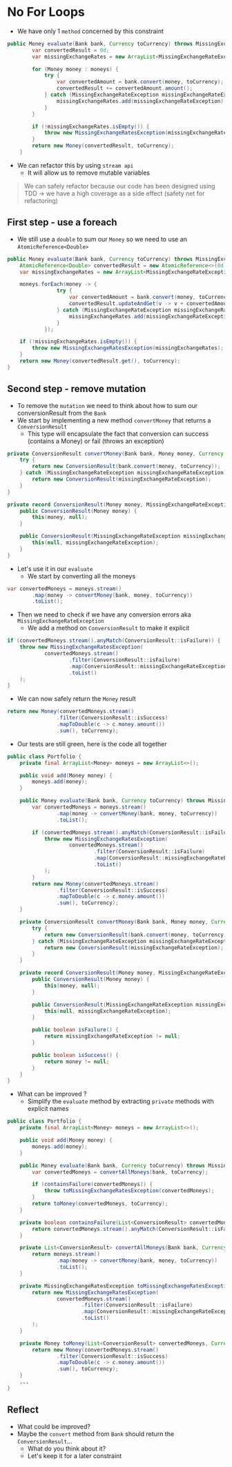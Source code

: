 # No For Loops
- We have only 1 `method` concerned by this constraint

```java
public Money evaluate(Bank bank, Currency toCurrency) throws MissingExchangeRatesException {
        var convertedResult = 0d;
        var missingExchangeRates = new ArrayList<MissingExchangeRateException>();

        for (Money money : moneys) {
            try {
                var convertedAmount = bank.convert(money, toCurrency);
                convertedResult += convertedAmount.amount();
            } catch (MissingExchangeRateException missingExchangeRateException) {
                missingExchangeRates.add(missingExchangeRateException);
            }
        }

        if (!missingExchangeRates.isEmpty()) {
            throw new MissingExchangeRatesException(missingExchangeRates);
        }
        return new Money(convertedResult, toCurrency);
    }
```

- We can refactor this by using `stream api`
  - It will allow us to remove mutable variables

> We can safely refactor because our code has been designed using TDD -> we have a high coverage as a side effect (safety net for refactoring)

## First step - use a foreach
- We still use a `double` to sum our `Money` so we need to use an `AtomicReference<Double>`
```java
public Money evaluate(Bank bank, Currency toCurrency) throws MissingExchangeRatesException {
    AtomicReference<Double> convertedResult = new AtomicReference<>(0d);
    var missingExchangeRates = new ArrayList<MissingExchangeRateException>();

    moneys.forEach(money -> {
                try {
                    var convertedAmount = bank.convert(money, toCurrency);
                    convertedResult.updateAndGet(v -> v + convertedAmount.amount());
                } catch (MissingExchangeRateException missingExchangeRateException) {
                    missingExchangeRates.add(missingExchangeRateException);
                }
            });

    if (!missingExchangeRates.isEmpty()) {
        throw new MissingExchangeRatesException(missingExchangeRates);
    }
    return new Money(convertedResult.get(), toCurrency);
}
```

## Second step - remove mutation
- To remove the `mutation` we need to think about how to sum our conversionResult from the `Bank`
- We start by implementing a new method `convertMoney` that returns a `ConversionResult`
  - This type will encapsulate the fact that conversion can success (contains a Money) or fail (throws an exception)
```java
private ConversionResult convertMoney(Bank bank, Money money, Currency toCurrency) {
    try {
        return new ConversionResult(bank.convert(money, toCurrency));
    } catch (MissingExchangeRateException missingExchangeRateException) {
        return new ConversionResult(missingExchangeRateException);
    }
}

private record ConversionResult(Money money, MissingExchangeRateException missingExchangeRateException) {
    public ConversionResult(Money money) {
        this(money, null);
    }

    public ConversionResult(MissingExchangeRateException missingExchangeRateException) {
        this(null, missingExchangeRateException);
    }
}
```

- Let's use it in our `evaluate`
  - We start by converting all the moneys
```java
var convertedMoneys = moneys.stream()
        .map(money -> convertMoney(bank, money, toCurrency))
        .toList();
```
- Then we need to check if we have any conversion errors aka `MissingExchangeRateException`
  - We add a method on `ConversionResult` to make it explicit
```java
if (convertedMoneys.stream().anyMatch(ConversionResult::isFailure)) {
    throw new MissingExchangeRatesException(
            convertedMoneys.stream()
                    .filter(ConversionResult::isFailure)
                    .map(ConversionResult::missingExchangeRateException)
                    .toList()
    );
}
```
- We can now safely return the `Money` result
```java
return new Money(convertedMoneys.stream()
                .filter(ConversionResult::isSuccess)
                .mapToDouble(c -> c.money.amount())
                .sum(), toCurrency);
```

- Our tests are still green, here is the code all together
```java
public class Portfolio {
    private final ArrayList<Money> moneys = new ArrayList<>();

    public void add(Money money) {
        moneys.add(money);
    }

    public Money evaluate(Bank bank, Currency toCurrency) throws MissingExchangeRatesException {
        var convertedMoneys = moneys.stream()
                .map(money -> convertMoney(bank, money, toCurrency))
                .toList();

        if (convertedMoneys.stream().anyMatch(ConversionResult::isFailure)) {
            throw new MissingExchangeRatesException(
                    convertedMoneys.stream()
                            .filter(ConversionResult::isFailure)
                            .map(ConversionResult::missingExchangeRateException)
                            .toList()
            );
        }
        return new Money(convertedMoneys.stream()
                .filter(ConversionResult::isSuccess)
                .mapToDouble(c -> c.money.amount())
                .sum(), toCurrency);
    }

    private ConversionResult convertMoney(Bank bank, Money money, Currency toCurrency) {
        try {
            return new ConversionResult(bank.convert(money, toCurrency));
        } catch (MissingExchangeRateException missingExchangeRateException) {
            return new ConversionResult(missingExchangeRateException);
        }
    }

    private record ConversionResult(Money money, MissingExchangeRateException missingExchangeRateException) {
        public ConversionResult(Money money) {
            this(money, null);
        }

        public ConversionResult(MissingExchangeRateException missingExchangeRateException) {
            this(null, missingExchangeRateException);
        }

        public boolean isFailure() {
            return missingExchangeRateException != null;
        }

        public boolean isSuccess() {
            return money != null;
        }
    }
}
```

- What can be improved ?
  - Simplify the `evaluate` method by extracting `private` methods with explicit names

```java
public class Portfolio {
    private final ArrayList<Money> moneys = new ArrayList<>();

    public void add(Money money) {
        moneys.add(money);
    }

    public Money evaluate(Bank bank, Currency toCurrency) throws MissingExchangeRatesException {
        var convertedMoneys = convertAllMoneys(bank, toCurrency);

        if (containsFailure(convertedMoneys)) {
            throw toMissingExchangeRatesException(convertedMoneys);
        }
        return toMoney(convertedMoneys, toCurrency);
    }

    private boolean containsFailure(List<ConversionResult> convertedMoneys) {
        return convertedMoneys.stream().anyMatch(ConversionResult::isFailure);
    }

    private List<ConversionResult> convertAllMoneys(Bank bank, Currency toCurrency) {
        return moneys.stream()
                .map(money -> convertMoney(bank, money, toCurrency))
                .toList();
    }

    private MissingExchangeRatesException toMissingExchangeRatesException(List<ConversionResult> convertedMoneys) {
        return new MissingExchangeRatesException(
                convertedMoneys.stream()
                        .filter(ConversionResult::isFailure)
                        .map(ConversionResult::missingExchangeRateException)
                        .toList()
        );
    }

    private Money toMoney(List<ConversionResult> convertedMoneys, Currency toCurrency) {
        return new Money(convertedMoneys.stream()
                .filter(ConversionResult::isSuccess)
                .mapToDouble(c -> c.money.amount())
                .sum(), toCurrency);
    }
    ...
}
```

## Reflect
- What could be improved?
- Maybe the `convert` method from `Bank` should return the `ConversionResult`...
  - What do you think about it?
  - Let's keep it for a later constraint
